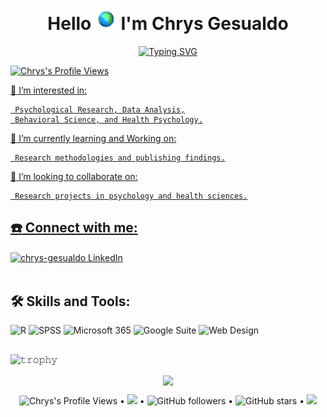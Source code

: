 <h1 align="center">
Hello <img src="https://github.com/soopertramp/soopertramp/blob/main/globe-2.webp" width="34px"> I'm <b>Chrys Gesualdo</b>

</h1> 

<p align="center">
<a href="https://github.com/soopertramp">
    <img src="https://readme-typing-svg.demolab.com?font=Consolas&size=24&duration=2000&pause=500&multiline=true&color=000000FF&width=700&height=100&lines=;+%7C Research Associate and Psychology Expert %7C" alt="Typing SVG" />

<!-- Uncomment the line below to show a specific job title -->
<!-- <h3 align="center">Research Associate and Psychology Expert</h3> -->

<p align="left">

<p align="left">
  <img src="https://komarev.com/ghpvc/?username=Chrysgesualdo&label=Profile%20views&color=0e75b6&style=flat" alt="Chrys's Profile Views">
  
<br/> 
                                         
 👀 I’m interested in:
 
     Psychological Research, Data Analysis,
     Behavioral Science, and Health Psychology.
                       
 🌱 I’m currently learning and Working on:
     
     Research methodologies and publishing findings.
 
 💞️ I’m looking to collaborate on:
 
     Research projects in psychology and health sciences.


  


## :phone: Connect with me:
 
<a href="https://www.linkedin.com/in/chrysgesualdo/" target="blank"><img align="center" src="https://upload.wikimedia.org/wikipedia/commons/b/b1/LinkedIn_Logo_2013_%282%29.svg" alt="chrys-gesualdo LinkedIn" height="50" width="120" /></a> <br>
  <br>



## 🛠 Skills and Tools:

![R](https://img.shields.io/badge/R-%23276DC3.svg?&style=for-the-badge&logo=R&logoColor=white)
![SPSS](https://img.shields.io/badge/SPSS-%231F8ACB.svg?&style=for-the-badge&logo=IBM&logoColor=white)
![Microsoft 365](https://img.shields.io/badge/Microsoft%20365-%232B579A.svg?&style=for-the-badge&logo=microsoft&logoColor=white)
![Google Suite](https://img.shields.io/badge/Google%20Suite-%234285F4.svg?&style=for-the-badge&logo=google&logoColor=white)
![Web Design](https://img.shields.io/badge/Web%20Design-%23404D59.svg?&style=for-the-badge&logo=css3&logoColor=white)


##

![𝚝𝚛𝚘𝚙𝚑𝚢](https://github-profile-trophy.vercel.app/?username=Chrysgesualdo&column=9&margin-w=15&margin-h=15&no-bg=true&no-frame=true&theme=juicyfresh)

<p align="center">
  
  <img align="center" src="https://github-readme-streak-stats.herokuapp.com/?user=Chrysgesualdo&theme=dark&hide_border=true"/>
  
</p>
  
<p align="center">
  <img src="https://komarev.com/ghpvc/?username=Chrysgesualdo&label=Profile%20views&color=0e75b6&style=flat" alt="Chrys's Profile Views"> •  
  <a href="https://user-badge.committers.top/india_private/soopertramp"><img src="https://user-badge.committers.top/india_private/soopertramp.svg"></a> •
  <img src="https://img.shields.io/github/followers/Chrysgesualdo?label=Followers&style=social" alt="GitHub followers"> •
  <img src="https://img.shields.io/github/stars/Chrysgesualdo?label=Stars" alt="GitHub stars"> •
  <a href="https://github.com/sponsors/Chrysgesualdo"><img src="https://img.shields.io/static/v1?label=Sponsor&message=%E2%9D%A4&logo=GitHub&color=%23fe8e86"/></a>
</p>
